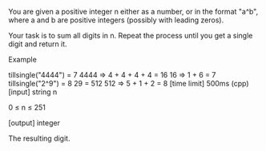 You are given a positive integer n either as a number, or in the format "a^b", where a and b are positive integers (possibly with leading zeros).

Your task is to sum all digits in n. Repeat the process until you get a single digit and return it.

Example

tillsingle("4444") = 7
4444 => 4 + 4 + 4 + 4 = 16
16 => 1 + 6 = 7
tillsingle("2^9") = 8
29 = 512
512 => 5 + 1 + 2 = 8
[time limit] 500ms (cpp)
[input] string n

0 ≤ n ≤ 251

[output] integer

The resulting digit.
